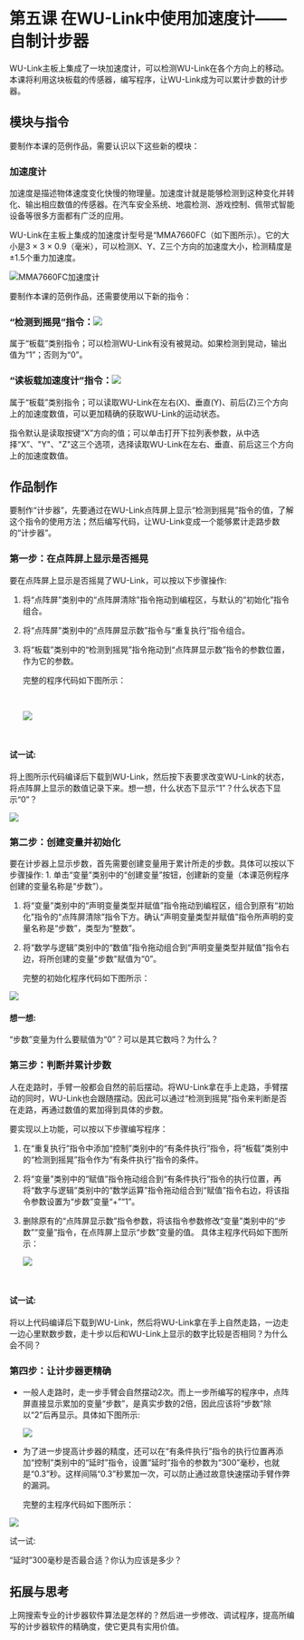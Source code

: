 # 第五课 在WU-Link中使用加速度计——自制计步器

WU-Link主板上集成了一块加速度计，可以检测WU-Link在各个方向上的移动。本课将利用这块板载的传感器，编写程序，让WU-Link成为可以累计步数的计步器。

## 模块与指令

要制作本课的范例作品，需要认识以下这些新的模块：

### 加速度计

加速度是描述物体速度变化快慢的物理量。加速度计就是能够检测到这种变化并转化、输出相应数值的传感器。在汽车安全系统、地震检测、游戏控制、佩带式智能设备等很多方面都有广泛的应用。

WU-Link在主板上集成的加速度计型号是“MMA7660FC（如下图所示）。它的大小是3 × 3 × 0.9（毫米），可以检测X、Y、Z三个方向的加速度大小，检测精度是±1.5个重力加速度。

![MMA7660FC&#x52A0;&#x901F;&#x5EA6;&#x8BA1;](https://github.com/Haohaodada-official/docs/tree/6f9c3881cdb3c368e4cf0aebe76fea3fcf34c7a8/.gitbook/assets/wulink5-1.png)

要制作本课的范例作品，还需要使用以下新的指令：

### “检测到摇晃”指令：![](https://github.com/Haohaodada-official/docs/tree/6f9c3881cdb3c368e4cf0aebe76fea3fcf34c7a8/.gitbook/assets/wulink5-a.png)

属于“板载”类别指令；可以检测WU-Link有没有被晃动。如果检测到晃动，输出值为“1”；否则为“0”。

### “读板载加速度计”指令：![](https://github.com/Haohaodada-official/docs/tree/6f9c3881cdb3c368e4cf0aebe76fea3fcf34c7a8/.gitbook/assets/wulink5-b.png)

属于“板载”类别指令；可以读取WU-Link在左右\(X\)、垂直\(Y\)、前后\(Z\)三个方向上的加速度数值，可以更加精确的获取WU-Link的运动状态。

指令默认是读取按键“X”方向的值；可以单击打开下拉列表参数，从中选择“X”、"Y"、"Z"这三个选项，选择读取WU-Link在左右、垂直、前后这三个方向上的加速度数值。

## 作品制作

要制作“计步器”，先要通过在WU-Link点阵屏上显示“检测到摇晃”指令的值，了解这个指令的使用方法；然后编写代码，让WU-Link变成一个能够累计走路步数的“计步器”。

### 第一步：在点阵屏上显示是否摇晃

要在点阵屏上显示是否摇晃了WU-Link，可以按以下步骤操作:

1. 将“点阵屏”类别中的“点阵屏清除”指令拖动到编程区，与默认的“初始化”指令组合。
2. 将“点阵屏”类别中的“点阵屏显示数”指令与“重复执行”指令组合。
3. 将“板载”类别中的“检测到摇晃”指令拖动到“点阵屏显示数”指令的参数位置，作为它的参数。

   完整的程序代码如下图所示：

   ​

   ![](https://github.com/Haohaodada-official/docs/tree/6f9c3881cdb3c368e4cf0aebe76fea3fcf34c7a8/.gitbook/assets/wulink5-2.png)

   ​

#### 试一试:

将上图所示代码编译后下载到WU-Link，然后按下表要求改变WU-Link的状态，将点阵屏上显示的数值记录下来。想一想，什么状态下显示“1”？什么状态下显示“0”？

![](https://github.com/Haohaodada-official/docs/tree/6f9c3881cdb3c368e4cf0aebe76fea3fcf34c7a8/.gitbook/assets/wulink5-2-2.png)

### 第二步：创建变量并初始化

要在计步器上显示步数，首先需要创建变量用于累计所走的步数。具体可以按以下步骤操作: 1. 单击“变量”类别中的“创建变量”按钮，创建新的变量（本课范例程序创建的变量名称是“步数”）。

1. 将“变量”类别中的“声明变量类型并赋值”指令拖动到编程区，组合到原有“初始化”指令的“点阵屏清除”指令下方。确认“声明变量类型并赋值”指令所声明的变量名称是“步数”，类型为“整数”。
2. 将“数学与逻辑”类别中的“数值”指令拖动组合到“声明变量类型并赋值”指令右边，将所创建的变量"步数"赋值为“0”。

   完整的初始化程序代码如下图所示：

![](https://github.com/Haohaodada-official/docs/tree/6f9c3881cdb3c368e4cf0aebe76fea3fcf34c7a8/.gitbook/assets/wulink5-4.png)

#### 想一想:

“步数”变量为什么要赋值为“0”？可以是其它数吗？为什么？

### 第三步：判断并累计步数

人在走路时，手臂一般都会自然的前后摆动。将WU-Link拿在手上走路，手臂摆动的同时，WU-Link也会跟随摆动。因此可以通过“检测到摇晃”指令来判断是否在走路，再通过数值的累加得到具体的步数。

要实现以上功能，可以按以下步骤编写程序：

1. 在“重复执行”指令中添加“控制”类别中的“有条件执行”指令，将“板载”类别中的“检测到摇晃”指令作为“有条件执行”指令的条件。
2. 将“变量”类别中的“赋值”指令拖动组合到“有条件执行”指令的执行位置，再将“数字与逻辑”类别中的“数学运算”指令拖动组合到“赋值”指令右边，将该指令参数设置为“步数”变量“+”“1”。
3. 删除原有的“点阵屏显示数”指令参数，将该指令参数修改“变量”类别中的“步数”“变量”指令，在点阵屏上显示“步数”变量的值。 具体主程序代码如下图所示：

   ![](https://github.com/Haohaodada-official/docs/tree/6f9c3881cdb3c368e4cf0aebe76fea3fcf34c7a8/.gitbook/assets/wulink5-5.png)

   ​

#### 试一试:

将以上代码编译后下载到WU-Link，然后将WU-Link拿在手上自然走路，一边走一边心里默数步数，走十步以后和WU-Link上显示的数字比较是否相同？为什么会不同？

### 第四步：让计步器更精确

* 一般人走路时，走一步手臂会自然摆动2次。而上一步所编写的程序中，点阵屏直接显示累加的变量“步数”，是真实步数的2倍，因此应该将“步数”除以“2”后再显示。具体如下图所示:

  ![](https://github.com/Haohaodada-official/docs/tree/6f9c3881cdb3c368e4cf0aebe76fea3fcf34c7a8/.gitbook/assets/wulink5-6.png)

* 为了进一步提高计步器的精度，还可以在“有条件执行”指令的执行位置再添加“控制”类别中的“延时”指令，设置“延时”指令的参数为“300”毫秒，也就是“0.3”秒。这样间隔“0.3”秒累加一次，可以防止通过故意快速摆动手臂作弊的漏洞。

  完整的主程序代码如下图所示：

![](https://github.com/Haohaodada-official/docs/tree/6f9c3881cdb3c368e4cf0aebe76fea3fcf34c7a8/.gitbook/assets/wulink5-7.png)

试一试:

“延时”300毫秒是否最合适？你认为应该是多少？

## 拓展与思考

上网搜索专业的计步器软件算法是怎样的？然后进一步修改、调试程序，提高所编写的计步器软件的精确度，使它更具有实用价值。

